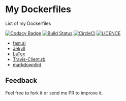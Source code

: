# My Dockerfiles

List of my Dockerfiles

[![Codacy Badge](https://api.codacy.com/project/badge/Grade/8c707be6f5c746b2a9cb2bf9877e0ce4)](https://app.codacy.com/app/mmphego/my-dockerfiles?utm_source=github.com&utm_medium=referral&utm_content=mmphego/my-dockerfiles&utm_campaign=Badge_Grade_Dashboard)
[![Build Status](https://travis-ci.org/mmphego/my-dockerfiles.svg?branch=master)](https://travis-ci.org/mmphego/my-dockerfiles)
[![CircleCI](https://circleci.com/gh/mmphego/my-dockerfiles.svg?style=svg)](https://circleci.com/gh/mmphego/my-dockerfiles)
[![LICENCE](https://img.shields.io/github/license/mmphego/my-dockerfiles.svg?style=flat)](LICENCE)
*  [fast.ai](fast.ai)
*  [Jekyll](Jekyll)
*  [LaTex](latex-full)
*  [Travis-Client.rb](travis-client)
*  [markdownlint](markdownlint)

## Feedback

Feel free to fork it or send me PR to improve it.
